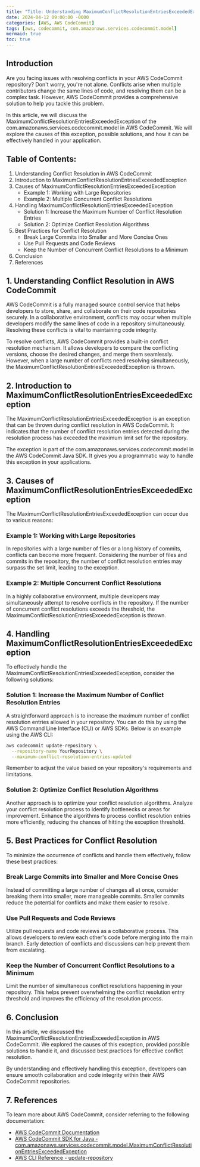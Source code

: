 ```yaml
---
title: "Title: Understanding MaximumConflictResolutionEntriesExceededException in AWS CodeCommit"
date: 2024-04-12 09:00:00 -0000
categories: [AWS, AWS CodeCommit]
tags: [aws, codecommit, com.amazonaws.services.codecommit.model]
mermaid: true
toc: true
---
```



## Introduction

Are you facing issues with resolving conflicts in your AWS CodeCommit repository? Don't worry, you're not alone. Conflicts arise when multiple contributors change the same lines of code, and resolving them can be a complex task. However, AWS CodeCommit provides a comprehensive solution to help you tackle this problem.

In this article, we will discuss the MaximumConflictResolutionEntriesExceededException of the com.amazonaws.services.codecommit.model in AWS CodeCommit. We will explore the causes of this exception, possible solutions, and how it can be effectively handled in your application.

## Table of Contents:

1. Understanding Conflict Resolution in AWS CodeCommit
2. Introduction to MaximumConflictResolutionEntriesExceededException
3. Causes of MaximumConflictResolutionEntriesExceededException
    - Example 1: Working with Large Repositories
    - Example 2: Multiple Concurrent Conflict Resolutions
4. Handling MaximumConflictResolutionEntriesExceededException
    - Solution 1: Increase the Maximum Number of Conflict Resolution Entries
    - Solution 2: Optimize Conflict Resolution Algorithms
5. Best Practices for Conflict Resolution
    - Break Large Commits into Smaller and More Concise Ones 
    - Use Pull Requests and Code Reviews
    - Keep the Number of Concurrent Conflict Resolutions to a Minimum
6. Conclusion
7. References

## 1. Understanding Conflict Resolution in AWS CodeCommit

AWS CodeCommit is a fully managed source control service that helps developers to store, share, and collaborate on their code repositories securely. In a collaborative environment, conflicts may occur when multiple developers modify the same lines of code in a repository simultaneously. Resolving these conflicts is vital to maintaining code integrity.

To resolve conflicts, AWS CodeCommit provides a built-in conflict resolution mechanism. It allows developers to compare the conflicting versions, choose the desired changes, and merge them seamlessly. However, when a large number of conflicts need resolving simultaneously, the MaximumConflictResolutionEntriesExceededException is thrown.

## 2. Introduction to MaximumConflictResolutionEntriesExceededException

The MaximumConflictResolutionEntriesExceededException is an exception that can be thrown during conflict resolution in AWS CodeCommit. It indicates that the number of conflict resolution entries detected during the resolution process has exceeded the maximum limit set for the repository.

The exception is part of the com.amazonaws.services.codecommit.model in the AWS CodeCommit Java SDK. It gives you a programmatic way to handle this exception in your applications.

## 3. Causes of MaximumConflictResolutionEntriesExceededException

The MaximumConflictResolutionEntriesExceededException can occur due to various reasons:

### Example 1: Working with Large Repositories

In repositories with a large number of files or a long history of commits, conflicts can become more frequent. Considering the number of files and commits in the repository, the number of conflict resolution entries may surpass the set limit, leading to the exception.

### Example 2: Multiple Concurrent Conflict Resolutions

In a highly collaborative environment, multiple developers may simultaneously attempt to resolve conflicts in the repository. If the number of concurrent conflict resolutions exceeds the threshold, the MaximumConflictResolutionEntriesExceededException is thrown.

## 4. Handling MaximumConflictResolutionEntriesExceededException

To effectively handle the MaximumConflictResolutionEntriesExceededException, consider the following solutions:

### Solution 1: Increase the Maximum Number of Conflict Resolution Entries

A straightforward approach is to increase the maximum number of conflict resolution entries allowed in your repository. You can do this by using the AWS Command Line Interface (CLI) or AWS SDKs. Below is an example using the AWS CLI:

```bash
aws codecommit update-repository \
  --repository-name YourRepository \
  --maximum-conflict-resolution-entries-updated
```

Remember to adjust the value based on your repository's requirements and limitations.

### Solution 2: Optimize Conflict Resolution Algorithms

Another approach is to optimize your conflict resolution algorithms. Analyze your conflict resolution process to identify bottlenecks or areas for improvement. Enhance the algorithms to process conflict resolution entries more efficiently, reducing the chances of hitting the exception threshold.

## 5. Best Practices for Conflict Resolution

To minimize the occurrence of conflicts and handle them effectively, follow these best practices:

### Break Large Commits into Smaller and More Concise Ones

Instead of committing a large number of changes all at once, consider breaking them into smaller, more manageable commits. Smaller commits reduce the potential for conflicts and make them easier to resolve.

### Use Pull Requests and Code Reviews

Utilize pull requests and code reviews as a collaborative process. This allows developers to review each other's code before merging into the main branch. Early detection of conflicts and discussions can help prevent them from escalating.

### Keep the Number of Concurrent Conflict Resolutions to a Minimum

Limit the number of simultaneous conflict resolutions happening in your repository. This helps prevent overwhelming the conflict resolution entry threshold and improves the efficiency of the resolution process.

## 6. Conclusion

In this article, we discussed the MaximumConflictResolutionEntriesExceededException in AWS CodeCommit. We explored the causes of this exception, provided possible solutions to handle it, and discussed best practices for effective conflict resolution.

By understanding and effectively handling this exception, developers can ensure smooth collaboration and code integrity within their AWS CodeCommit repositories.

## 7. References

To learn more about AWS CodeCommit, consider referring to the following documentation:

- [AWS CodeCommit Documentation](https://docs.aws.amazon.com/codecommit/)
- [AWS CodeCommit SDK for Java - com.amazonaws.services.codecommit.model.MaximumConflictResolutionEntriesExceededException](https://sdk.amazonaws.com/java/api/latest/software/amazon/awssdk/services/codecommit/model/MaximumConflictResolutionEntriesExceededException.html)
- [AWS CLI Reference - update-repository](https://awscli.amazonaws.com/v2/documentation/api/latest/reference/codecommit/update-repository.html)